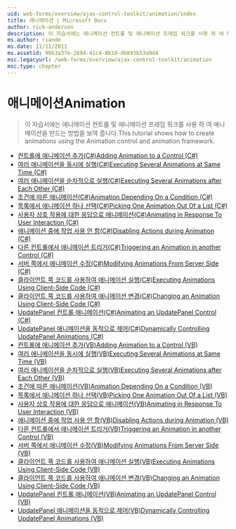 ```yaml
---
uid: web-forms/overview/ajax-control-toolkit/animation/index
title: 애니메이션 | Microsoft Docs
author: rick-anderson
description: 이 자습서에는 애니메이션 컨트롤 및 애니메이션 프레임 워크를 사용 하 여 애니메이션을 만드는 방법을 보여 줍니다.
ms.author: riande
ms.date: 11/11/2011
ms.assetid: 90b3a37e-2694-41c4-8b10-d6893b53a9d4
msc.legacyurl: /web-forms/overview/ajax-control-toolkit/animation
msc.type: chapter
---
```

<a name="animation"></a><span data-ttu-id="43a0b-103">애니메이션</span><span class="sxs-lookup"><span data-stu-id="43a0b-103">Animation</span></span>
====================
> <span data-ttu-id="43a0b-104">이 자습서에는 애니메이션 컨트롤 및 애니메이션 프레임 워크를 사용 하 여 애니메이션을 만드는 방법을 보여 줍니다.</span><span class="sxs-lookup"><span data-stu-id="43a0b-104">This tutorial shows how to create animations using the Animation control and animation framework.</span></span>


- [<span data-ttu-id="43a0b-105">컨트롤에 애니메이션 추가(C#)</span><span class="sxs-lookup"><span data-stu-id="43a0b-105">Adding Animation to a Control (C#)</span></span>](adding-animation-to-a-control-cs.md)
- [<span data-ttu-id="43a0b-106">여러 애니메이션을 동시에 실행(C#)</span><span class="sxs-lookup"><span data-stu-id="43a0b-106">Executing Several Animations at Same Time (C#)</span></span>](executing-several-animations-at-the-same-time-cs.md)
- [<span data-ttu-id="43a0b-107">여러 애니메이션을 순차적으로 실행(C#)</span><span class="sxs-lookup"><span data-stu-id="43a0b-107">Executing Several Animations after Each Other (C#)</span></span>](executing-several-animations-after-each-other-cs.md)
- [<span data-ttu-id="43a0b-108">조건에 따른 애니메이션(C#)</span><span class="sxs-lookup"><span data-stu-id="43a0b-108">Animation Depending On a Condition (C#)</span></span>](animation-depending-on-a-condition-cs.md)
- [<span data-ttu-id="43a0b-109">목록에서 애니메이션 하나 선택(C#)</span><span class="sxs-lookup"><span data-stu-id="43a0b-109">Picking One Animation Out Of a List (C#)</span></span>](picking-one-animation-out-of-a-list-cs.md)
- [<span data-ttu-id="43a0b-110">사용자 상호 작용에 대한 응답으로 애니메이션(C#)</span><span class="sxs-lookup"><span data-stu-id="43a0b-110">Animating in Response To User Interaction (C#)</span></span>](animating-in-response-to-user-interaction-cs.md)
- [<span data-ttu-id="43a0b-111">애니메이션 중에 작업 사용 안 함(C#)</span><span class="sxs-lookup"><span data-stu-id="43a0b-111">Disabling Actions during Animation (C#)</span></span>](disabling-actions-during-animation-cs.md)
- [<span data-ttu-id="43a0b-112">다른 컨트롤에서 애니메이션 트리거(C#)</span><span class="sxs-lookup"><span data-stu-id="43a0b-112">Triggering an Animation in another Control (C#)</span></span>](triggering-an-animation-in-another-control-cs.md)
- [<span data-ttu-id="43a0b-113">서버 쪽에서 애니메이션 수정(C#)</span><span class="sxs-lookup"><span data-stu-id="43a0b-113">Modifying Animations From Server Side (C#)</span></span>](modifying-animations-from-the-server-side-cs.md)
- [<span data-ttu-id="43a0b-114">클라이언트 쪽 코드를 사용하여 애니메이션 실행(C#)</span><span class="sxs-lookup"><span data-stu-id="43a0b-114">Executing Animations Using Client-Side Code (C#)</span></span>](executing-animations-using-client-side-code-cs.md)
- [<span data-ttu-id="43a0b-115">클라이언트 쪽 코드를 사용하여 애니메이션 변경(C#)</span><span class="sxs-lookup"><span data-stu-id="43a0b-115">Changing an Animation Using Client-Side Code (C#)</span></span>](changing-an-animation-using-client-side-code-cs.md)
- [<span data-ttu-id="43a0b-116">UpdatePanel 컨트롤 애니메이션(C#)</span><span class="sxs-lookup"><span data-stu-id="43a0b-116">Animating an UpdatePanel Control (C#)</span></span>](animating-an-updatepanel-control-cs.md)
- [<span data-ttu-id="43a0b-117">UpdatePanel 애니메이션을 동적으로 제어(C#)</span><span class="sxs-lookup"><span data-stu-id="43a0b-117">Dynamically Controlling UpdatePanel Animations (C#)</span></span>](dynamically-controlling-updatepanel-animations-cs.md)
- [<span data-ttu-id="43a0b-118">컨트롤에 애니메이션 추가(VB)</span><span class="sxs-lookup"><span data-stu-id="43a0b-118">Adding Animation to a Control (VB)</span></span>](adding-animation-to-a-control-vb.md)
- [<span data-ttu-id="43a0b-119">여러 애니메이션을 동시에 실행(VB)</span><span class="sxs-lookup"><span data-stu-id="43a0b-119">Executing Several Animations at Same Time (VB)</span></span>](executing-several-animations-at-the-same-time-vb.md)
- [<span data-ttu-id="43a0b-120">여러 애니메이션을 순차적으로 실행(VB)</span><span class="sxs-lookup"><span data-stu-id="43a0b-120">Executing Several Animations after Each Other (VB)</span></span>](executing-several-animations-after-each-other-vb.md)
- [<span data-ttu-id="43a0b-121">조건에 따른 애니메이션(VB)</span><span class="sxs-lookup"><span data-stu-id="43a0b-121">Animation Depending On a Condition (VB)</span></span>](animation-depending-on-a-condition-vb.md)
- [<span data-ttu-id="43a0b-122">목록에서 애니메이션 하나 선택(VB)</span><span class="sxs-lookup"><span data-stu-id="43a0b-122">Picking One Animation Out Of a List (VB)</span></span>](picking-one-animation-out-of-a-list-vb.md)
- [<span data-ttu-id="43a0b-123">사용자 상호 작용에 대한 응답으로 애니메이션(VB)</span><span class="sxs-lookup"><span data-stu-id="43a0b-123">Animating in Response To User Interaction (VB)</span></span>](animating-in-response-to-user-interaction-vb.md)
- [<span data-ttu-id="43a0b-124">애니메이션 중에 작업 사용 안 함(VB)</span><span class="sxs-lookup"><span data-stu-id="43a0b-124">Disabling Actions during Animation (VB)</span></span>](disabling-actions-during-animation-vb.md)
- [<span data-ttu-id="43a0b-125">다른 컨트롤에서 애니메이션 트리거(VB)</span><span class="sxs-lookup"><span data-stu-id="43a0b-125">Triggering an Animation in another Control (VB)</span></span>](triggering-an-animation-in-another-control-vb.md)
- [<span data-ttu-id="43a0b-126">서버 쪽에서 애니메이션 수정(VB)</span><span class="sxs-lookup"><span data-stu-id="43a0b-126">Modifying Animations From Server Side (VB)</span></span>](modifying-animations-from-the-server-side-vb.md)
- [<span data-ttu-id="43a0b-127">클라이언트 쪽 코드를 사용하여 애니메이션 실행(VB)</span><span class="sxs-lookup"><span data-stu-id="43a0b-127">Executing Animations Using Client-Side Code (VB)</span></span>](executing-animations-using-client-side-code-vb.md)
- [<span data-ttu-id="43a0b-128">클라이언트 쪽 코드를 사용하여 애니메이션 변경(VB)</span><span class="sxs-lookup"><span data-stu-id="43a0b-128">Changing an Animation Using Client-Side Code (VB)</span></span>](changing-an-animation-using-client-side-code-vb.md)
- [<span data-ttu-id="43a0b-129">UpdatePanel 컨트롤 애니메이션(VB)</span><span class="sxs-lookup"><span data-stu-id="43a0b-129">Animating an UpdatePanel Control (VB)</span></span>](animating-an-updatepanel-control-vb.md)
- [<span data-ttu-id="43a0b-130">UpdatePanel 애니메이션을 동적으로 제어(VB)</span><span class="sxs-lookup"><span data-stu-id="43a0b-130">Dynamically Controlling UpdatePanel Animations (VB)</span></span>](dynamically-controlling-updatepanel-animations-vb.md)

